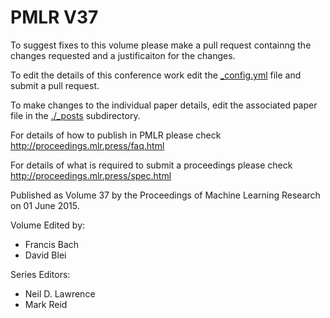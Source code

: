 # PMLR V37

To suggest fixes to this volume please make a pull request containng the changes requested and a justificaiton for the changes.

To edit the details of this conference work edit the [_config.yml](./_config.yml) file and submit a pull request.

To make changes to the individual paper details, edit the associated paper file in the [./_posts](./_posts) subdirectory.

For details of how to publish in PMLR please check http://proceedings.mlr.press/faq.html

For details of what is required to submit a proceedings please check http://proceedings.mlr.press/spec.html



Published as Volume 37 by the Proceedings of Machine Learning Research on 01 June 2015.

Volume Edited by:
  * Francis Bach
  * David Blei

Series Editors:
  * Neil D. Lawrence
  * Mark Reid
